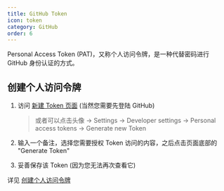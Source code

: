 ```yaml
---
title: GitHub Token
icon: token
category: GitHub
order: 6
---
```


Personal Access Token (PAT)，又称个人访问令牌，是一种代替密码进行 GitHub 身份认证的方式。

<!-- more -->

## 创建个人访问令牌

1. 访问 [新建 Token 页面](https://github.com/settings/tokens/new) (当然您需要先登陆 GitHub)

   > 或者可以点击头像 → Settings → Developer settings → Personal access tokens → Generate new Token

1. 输入一个备注，选择您需要授权 Token 访问的内容，之后点击页面底部的 "Generate Token"
1. 妥善保存该 Token (因为您无法再次查看它)

详见 [创建个人访问令牌](https://docs.github.com/cn/github/authenticating-to-github/creating-a-personal-access-token)
